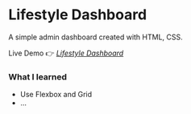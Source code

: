 # Lifestyle Dashboard

A simple admin dashboard created with HTML, CSS. 

Live Demo 👉 *[Lifestyle Dashboard](http://joycehwchan.github.io/AdminDashboard/)*

### What I learned
* Use Flexbox and Grid
* ...
